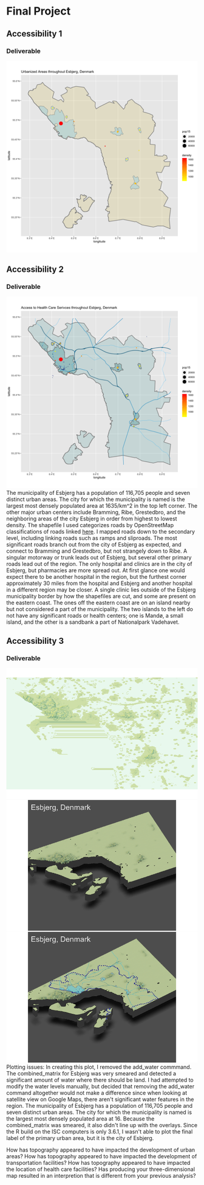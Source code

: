 # Final Project
## Accessibility 1
### Deliverable
![](es.png)

## Accessibility 2
### Deliverable
![](es_roadhealthpop.png)
The municipality of Esbjerg has a population of 116,705 people and seven distinct urban areas. The city for which the municipality is named is the largest most densely populated  area at 1635/km^2 in the top left corner. The other major urban centers include Bramming, Ribe, Grestedbro, and the neighboring areas of the city Esbjerg in order from highest to lowest density. The shapefile I used categorizes roads by OpenStreetMap classifications of roads linked [here](https://wiki.openstreetmap.org/wiki/Key:highway). I mapped roads down to the secondary level, including linking roads such as ramps and sliproads. The most significant roads branch out from the city of Esbjerg as expected, and connect to Bramming and Grestedbro, but not strangely down to Ribe. A singular motorway or trunk leads out of Esbjerg, but several other primary roads lead out of the region. The only hospital and clinics are in the city of Esbjerg, but pharmacies are more spread out. At first glance one would expect there to be another hospital in the region, but the furthest corner approximately 30 miles from the hospital and Esbjerg and another hospital in a different region may be closer. A single clinic lies outside of the Esbjerg municipality border by how the shapefiles are cut, and some are present on the eastern coast. The ones off the eastern coast are on an island nearby but not considered a part of the municipality. The two islands to the left do not have any significant roads or health centers; one is Mandø, a small island, and the other is a sandbank a part of Nationalpark Vadehavet.

## Accessibility 3
### Deliverable
![](smearedmatrix.png)
![](nooverlay.png)
![](alloverlay.png)
Plotting issues: In creating this plot, I removed the add_water commmand. The combined_matrix for Esbjerg was very smeared and detected a significant amount of water where there should be land. I had attempted to modify the water levels manually, but decided that removing the add_water command altogether would not make a difference since when looking at satellite view on Google Maps, there aren't significant water features in the region. The municipality of Esbjerg has a population of 116,705 people and seven distinct urban areas. The city for which the municipality is named is the largest most densely populated  area at 16. Because the combined_matrix was smeared, it also didn't line up with the overlays. Since the R build on the ISC computers is only 3.6.1, I wasn't able to plot the final label of the primary urban area, but it is the city of Esbjerg.

How has topography appeared to have impacted the development of urban areas?
How has topography appeared to have impacted the development of transportation facilities?
How has topography appeared to have impacted the location of health care facilities?
Has producing your three-dimensional map resulted in an interpretion that is different from your previous analysis?
